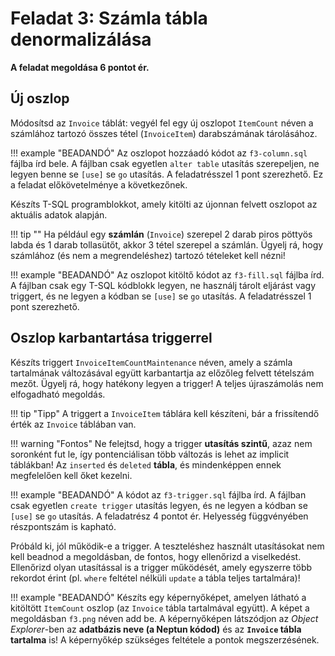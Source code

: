 # Feladat 3: Számla tábla denormalizálása

**A feladat megoldása 6 pontot ér.**

## Új oszlop

Módosítsd az `Invoice` táblát: vegyél fel egy új oszlopot `ItemCount` néven a számlához tartozó összes tétel (`InvoiceItem`) darabszámának tárolásához.

!!! example "BEADANDÓ"
    Az oszlopot hozzáadó kódot az `f3-column.sql` fájlba írd bele. A fájlban csak egyetlen `alter table` utasítás szerepeljen, ne legyen benne se `[use]` se `go` utasítás. A feladatrésszel 1 pont szerezhető. Ez a feladat előkövetelménye a következőnek.

Készíts T-SQL programblokkot, amely kitölti az újonnan felvett oszlopot az aktuális adatok alapján.

!!! tip ""
    Ha például egy **számlán** (`Invoice`) szerepel 2 darab piros pöttyös labda és 1 darab tollasütőt, akkor 3 tétel szerepel a számlán. Ügyelj rá, hogy számlához (és nem a megrendeléshez) tartozó tételeket kell nézni!

!!! example "BEADANDÓ"
    Az oszlopot kitöltő kódot az `f3-fill.sql` fájlba írd. A fájlban csak egy T-SQL kódblokk legyen, ne használj tárolt eljárást vagy triggert, és ne legyen a kódban se `[use]` se `go` utasítás. A feladatrésszel 1 pont szerezhető.

## Oszlop karbantartása triggerrel

Készíts triggert `InvoiceItemCountMaintenance` néven, amely a számla tartalmának változásával együtt karbantartja az előzőleg felvett tételszám mezőt. Ügyelj rá, hogy hatékony legyen a trigger! A teljes újraszámolás nem elfogadható megoldás.

!!! tip "Tipp"
    A triggert a `InvoiceItem` táblára kell készíteni, bár a frissítendő érték az `Invoice` táblában van.

!!! warning "Fontos"
    Ne felejtsd, hogy a trigger **utasítás szintű**, azaz nem soronként fut le, így pontenciálisan több változás is lehet az implicit táblákban! Az `inserted` és `deleted` **tábla**, és mindenképpen ennek megfelelően kell őket kezelni.

!!! example "BEADANDÓ"
    A kódot az `f3-trigger.sql` fájlba írd. A fájlban csak egyetlen `create trigger` utasítás legyen, és ne legyen a kódban se `[use]` se `go` utasítás. A feladatrész 4 pontot ér. Helyesség függvényében részpontszám is kapható.

Próbáld ki, jól működik-e a trigger. A teszteléshez használt utasításokat nem kell beadnod a megoldásban, de fontos, hogy ellenőrizd a viselkedést. Ellenőrizd olyan utasítással is a trigger működését, amely egyszerre több rekordot érint (pl. `where` feltétel nélküli `update` a tábla teljes tartalmára)!

!!! example "BEADANDÓ"
    Készíts egy képernyőképet, amelyen látható a kitöltött `ItemCount` oszlop (az `Invoice` tábla tartalmával együtt). A képet a megoldásban `f3.png` néven add be. A képernyőképen látszódjon az _Object Explorer_-ben az **adatbázis neve (a Neptun kódod)** és az **`Invoice` tábla tartalma** is! A képernyőkép szükséges feltétele a pontok megszerzésének.
